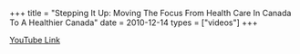 +++
title = "Stepping It Up: Moving The Focus From Health Care In Canada To A Healthier Canada"
date = 2010-12-14
types = ["videos"]
+++

[YouTube Link](https://www.youtube.com/watch?v=bfurCM4juR8)
